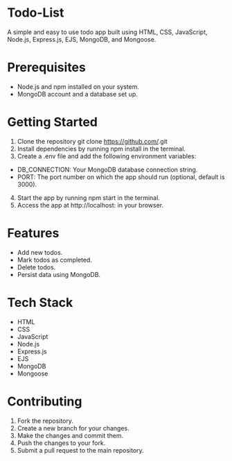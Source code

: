 # Todo-List

A simple and easy to use todo app built using HTML, CSS, JavaScript, Node.js, Express.js, EJS, MongoDB, and Mongoose.

# Prerequisites
- Node.js and npm installed on your system.
- MongoDB account and a database set up.

# Getting Started
1. Clone the repository git clone https://github.com/<your-repo>.git
2. Install dependencies by running npm install in the terminal.
3. Create a .env file and add the following environment variables:
  - DB_CONNECTION: Your MongoDB database connection string.
  - PORT: The port number on which the app should run (optional, default is 3000).
4. Start the app by running npm start in the terminal.
5. Access the app at http://localhost:<port> in your browser.

# Features
- Add new todos.
- Mark todos as completed.
- Delete todos.
- Persist data using MongoDB.

# Tech Stack

- HTML
- CSS
- JavaScript
- Node.js
- Express.js
- EJS
- MongoDB
- Mongoose

# Contributing

1. Fork the repository.
2. Create a new branch for your changes.
3. Make the changes and commit them.
4. Push the changes to your fork.
5. Submit a pull request to the main repository.
